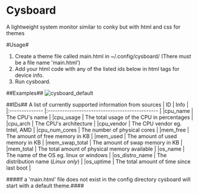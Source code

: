 Cysboard 
=========
A lightweight system monitor similar to conky but with html and
css for themes

#Usage#
1. Create a theme file called main.html in ~/.config/cysboard/ (There must be a file name 'main.html')
2. Add your html code with any of the listed ids below in html tags for device info.
3. Run cysboard.

##Examples##
![cysboard_default](https://cloud.githubusercontent.com/assets/3809183/21536018/bdfcee36-cd42-11e6-95de-2e8491c49ce5.png)

##IDs##
A list of currently supported information from sources
| ID             | Info                                           |
|:-------------- |:---------------------------------------------- |
|cpu_name        | The CPU's name                                 |
|cpu_usage       | The total usage of the CPU in percentages      |
|cpu_arch        | The CPU's architecture                         |
|cpu_vendor      | The CPU vendor eg. Intel, AMD                  |
|cpu_num_cores   | The number of physical cores                   |
|mem_free        | The amount of free memory in KB                |
|mem_used        | The amount of used memory in KB                |
|mem_swap_total  | The amount of swap memory in KB                |
|mem_total       | The total amount of physical memory available  |
|os_name         | The name of the OS eg. linux or windows        |
|os_distro_name  | The distribution name (*Linux only*)           |
|os_uptime       | The total amount of time since last boot       |



####If a 'main.html' file does not exist in the config directory cysboard will start with a default theme.####

